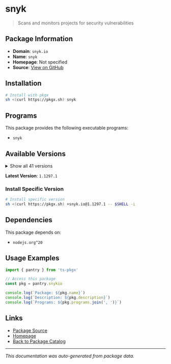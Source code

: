 # snyk

> Scans and monitors projects for security vulnerabilities

## Package Information

- **Domain**: `snyk.io`
- **Name**: `snyk`
- **Homepage**: Not specified
- **Source**: [View on GitHub](https://github.com/pkgxdev/pantry/tree/main/projects/snyk.io/package.yml)

## Installation

```bash
# Install with pkgx
sh <(curl https://pkgx.sh) snyk
```

## Programs

This package provides the following executable programs:

- `snyk`

## Available Versions

<details>
<summary>Show all 41 versions</summary>

- `1.1297.1`, `1.1297.0`, `1.1296.2`, `1.1296.1`, `1.1296.0`
- `1.1295.4`, `1.1295.3`, `1.1295.2`, `1.1295.1`, `1.1295.0`
- `1.1294.3`, `1.1294.2`, `1.1294.1`, `1.1294.0`, `1.1293.1`
- `1.1293.0`, `1.1292.4`, `1.1292.2`, `1.1292.1`, `1.1292.0`
- `1.1291.1`, `1.1291.0`, `1.1290.0`, `1.1289.0`, `1.1288.1`
- `1.1288.0`, `1.1287.0`, `1.1286.4`, `1.1286.3`, `1.1286.2`
- `1.1286.1`, `1.1286.0`, `1.1285.1`, `1.1285.0`, `1.1284.0`
- `1.1283.1`, `1.1283.0`, `1.1282.1`, `1.1282.0`, `1.1281.0`
- `1.1280.1`

</details>

**Latest Version**: `1.1297.1`

### Install Specific Version

```bash
# Install specific version
sh <(curl https://pkgx.sh) +snyk.io@1.1297.1 -- $SHELL -i
```

## Dependencies

This package depends on:

- `nodejs.org^20`

## Usage Examples

```typescript
import { pantry } from 'ts-pkgx'

// Access this package
const pkg = pantry.snykio

console.log(`Package: ${pkg.name}`)
console.log(`Description: ${pkg.description}`)
console.log(`Programs: ${pkg.programs.join(', ')}`)
```

## Links

- [Package Source](https://github.com/pkgxdev/pantry/tree/main/projects/snyk.io/package.yml)
- [Homepage](#)
- [Back to Package Catalog](../package-catalog.md)

---

*This documentation was auto-generated from package data.*
